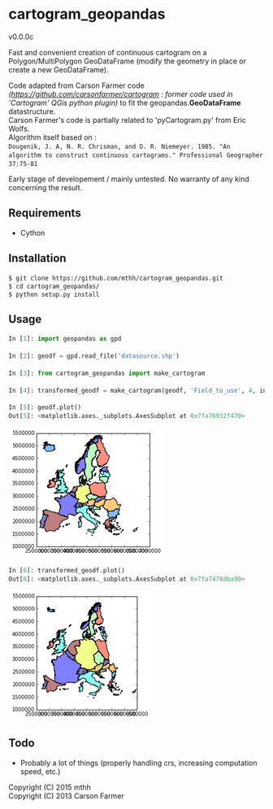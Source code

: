 # cartogram_geopandas
v0.0.0c

Fast and convenient creation of continuous cartogram on a Polygon/MultiPolygon GeoDataFrame (modify the geometry in place or create a new GeoDataFrame).

Code adapted from Carson Farmer code *(https://github.com/carsonfarmer/cartogram : former code used in 'Cartogram' QGis python plugin)* to fit the geopandas.**GeoDataFrame** datastructure.  
Carson Farmer's code is partially related to 'pyCartogram.py' from Eric Wolfs.  
Algorithm itself based on :  
```Dougenik, J. A, N. R. Chrisman, and D. R. Niemeyer. 1985. "An algorithm to construct continuous cartograms." Professional Geographer 37:75-81```  

Early stage of developement / mainly untested. No warranty of any kind concerning the result.  

Requirements
------------
* Cython

Installation
------------
```
$ git clone https://github.com/mthh/cartogram_geopandas.git
$ cd cartogram_geopandas/
$ python setup.py install
```
  
Usage
-----
```python
In [1]: import geopandas as gpd

In [2]: geodf = gpd.read_file('datasource.shp')

In [3]: from cartogram_geopandas import make_cartogram

In [4]: transformed_geodf = make_cartogram(geodf, 'Field_to_use', 4, inplace=False)  # 4 = number of iterations

In [5]: geodf.plot()
Out[5]: <matplotlib.axes._subplots.AxesSubplot at 0x7fa76932f470>
```
![Input](misc/input.png)
```python
In [6]: transformed_geodf.plot()
Out[6]: <matplotlib.axes._subplots.AxesSubplot at 0x7fa7478dba90>
```
![Output](misc/output.png)

  
Todo
----
- Probably a lot of things (properly handling crs, increasing computation speed, etc.)  
  
  
Copyright (C) 2015 mthh  
Copyright (C) 2013 Carson Farmer  
